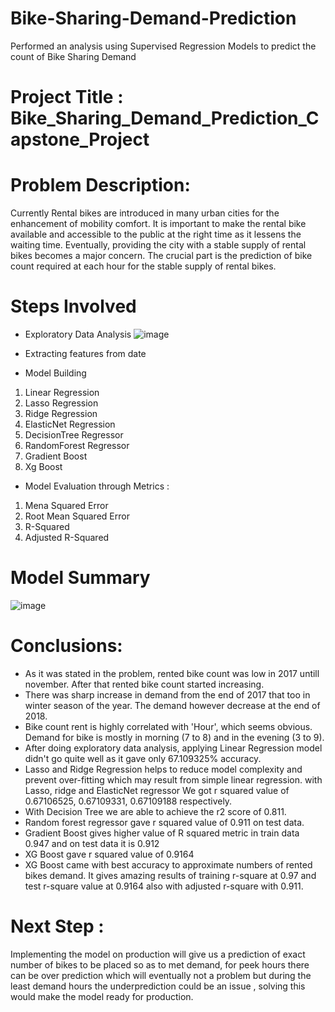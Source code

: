 # Bike-Sharing-Demand-Prediction
Performed an analysis using Supervised Regression Models to predict the count of Bike Sharing Demand

# Project Title : Bike_Sharing_Demand_Prediction_Capstone_Project

# Problem Description:
Currently Rental bikes are introduced in many urban cities for the enhancement of mobility comfort. It is important to make the rental bike available and accessible to the public at the right time as it lessens the waiting time. Eventually, providing the city with a stable supply of rental bikes becomes a major concern. The crucial part is the prediction of bike count required at each hour for the stable supply of rental bikes.

# Steps Involved
* Exploratory Data Analysis
![image](https://user-images.githubusercontent.com/46549606/186166437-7f4038a2-8b4a-4a23-8cdd-196a65a96516.png)

* Extracting features from date
* Model Building
1. Linear Regression
2. Lasso Regression
3. Ridge Regression
4. ElasticNet Regression
5. DecisionTree Regressor
6. RandomForest Regressor
7. Gradient Boost
8. Xg Boost
* Model Evaluation through Metrics :
1. Mena Squared Error
2. Root Mean Squared Error
3. R-Squared
4. Adjusted R-Squared
 
# Model Summary
![image](https://user-images.githubusercontent.com/46549606/169807851-2e81d6f0-798b-469b-a3f2-4118b31ddd74.png)



# Conclusions:

* As it was stated in the problem, rented bike count was low in 2017 untill november. After that rented bike count started increasing.
* There was sharp increase in demand from the end of 2017 that too in winter season of the year. The demand however decrease at the end of 2018.
* Bike count rent is highly correlated with 'Hour', which seems obvious. Demand for bike is mostly in morning (7 to 8) and in the evening (3 to 9).
* After doing exploratory data analysis, applying Linear Regression model didn't go quite well as it gave only 67.109325% accuracy.
* Lasso and Ridge Regression helps to reduce model complexity and prevent over-fitting which may result from simple linear regression. with Lasso, ridge and       ElasticNet regressor We got r squared value of 0.67106525, 0.67109331, 0.67109188 respectively.
* With Decision Tree we are able to achieve the r2 score of 0.811.
* Random forest regressor gave r squared value of 0.911 on test data.
* Gradient Boost gives higher value of R squared metric in train data 0.947 and on test data it is 0.912
* XG Boost gave r squared value of 0.9164
* XG Boost came with best accuracy to approximate numbers of rented bikes demand. It gives amazing results of training r-square at 0.97 and test r-square value at 0.9164 also with adjusted r-square with 0.911.

# Next Step :
Implementing the model on production will give us a prediction of exact number of bikes to be placed so as to met demand, for peek hours there can be over prediction which will eventually not a problem but during the least demand hours the underprediction could be an issue , solving this would make the model ready for production.

